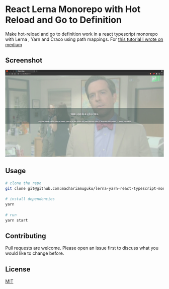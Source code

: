 # React Lerna Monorepo with Hot Reload and Go to Definition

Make hot-reload and go to definition work in a react typescript monorepo with Lerna , Yarn and Craco using path mappings. For [this tutorial I wrote on medium](https://medium.com/@muguku/fix-go-to-definition-and-hot-reload-in-a-react-typescript-monorepo-362908716d0e)

## Screenshot

![screenshot of demo app](https://github.com/machariamuguku/lerna-yarn-react-typescript-monorepo-with-hot-reload/blob/main/screenshots/screenshot.png?raw=true)

## Usage

```bash
# clone the repo
git clone git@github.com:machariamuguku/lerna-yarn-react-typescript-monorepo-with-hot-reload.git

# install dependencies
yarn

# run
yarn start
```

## Contributing

Pull requests are welcome. Please open an issue first to discuss what you would like to change before.

## License

[MIT](https://choosealicense.com/licenses/mit/)

